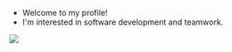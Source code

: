- Welcome to my profile!
- I'm interested in software development and teamwork. 

<img src="https://komarev.com/ghpvc/?username=msabur&&style=forthebadge" align="center" />

<!---
msabur/msabur is a ✨ special ✨ repository because its `README.md` (this file) appears on your GitHub profile.
You can click the Preview link to take a look at your changes.
--->
